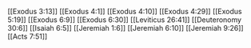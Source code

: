[[Exodus 3:13]]
[[Exodus 4:1]]
[[Exodus 4:10]]
[[Exodus 4:29]]
[[Exodus 5:19]]
[[Exodus 6:9]]
[[Exodus 6:30]]
[[Leviticus 26:41]]
[[Deuteronomy 30:6]]
[[Isaiah 6:5]]
[[Jeremiah 1:6]]
[[Jeremiah 6:10]]
[[Jeremiah 9:26]]
[[Acts 7:51]]
